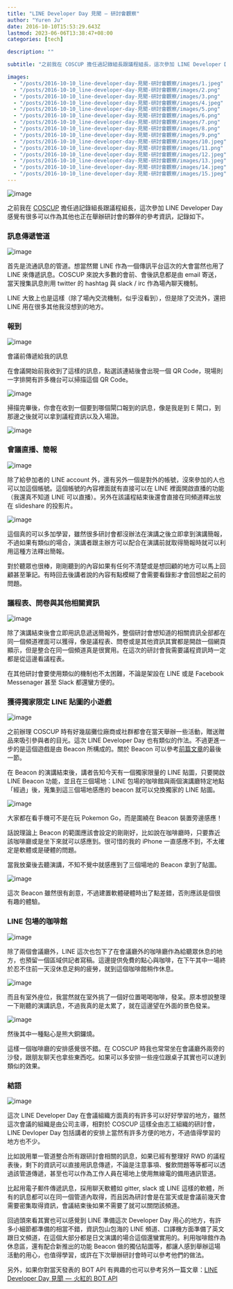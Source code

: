 ```yaml
---
title: "LINE Developer Day 見聞 — 研討會觀察"
author: "Yuren Ju"
date: 2016-10-10T15:53:29.643Z
lastmod: 2023-06-06T13:38:47+08:00
categories: [tech]

description: ""

subtitle: "之前我在 COSCUP 擔任過記錄組長跟議程組長，這次參加 LINE Developer Day 感覺有很多可以作為其他也正在舉辦研討會的夥伴的參考資訊，記錄如下。"

images:
  - "/posts/2016-10-10_line-developer-day-見聞-研討會觀察/images/1.jpeg"
  - "/posts/2016-10-10_line-developer-day-見聞-研討會觀察/images/2.png"
  - "/posts/2016-10-10_line-developer-day-見聞-研討會觀察/images/3.png"
  - "/posts/2016-10-10_line-developer-day-見聞-研討會觀察/images/4.jpeg"
  - "/posts/2016-10-10_line-developer-day-見聞-研討會觀察/images/5.png"
  - "/posts/2016-10-10_line-developer-day-見聞-研討會觀察/images/6.png"
  - "/posts/2016-10-10_line-developer-day-見聞-研討會觀察/images/7.png"
  - "/posts/2016-10-10_line-developer-day-見聞-研討會觀察/images/8.png"
  - "/posts/2016-10-10_line-developer-day-見聞-研討會觀察/images/9.png"
  - "/posts/2016-10-10_line-developer-day-見聞-研討會觀察/images/10.jpeg"
  - "/posts/2016-10-10_line-developer-day-見聞-研討會觀察/images/11.png"
  - "/posts/2016-10-10_line-developer-day-見聞-研討會觀察/images/12.jpeg"
  - "/posts/2016-10-10_line-developer-day-見聞-研討會觀察/images/13.jpeg"
  - "/posts/2016-10-10_line-developer-day-見聞-研討會觀察/images/14.jpeg"
  - "/posts/2016-10-10_line-developer-day-見聞-研討會觀察/images/15.jpeg"
---
```


![image](/posts/2016-10-10_line-developer-day-見聞-研討會觀察/images/1.jpeg#layoutTextWidth)

之前我在 [COSCUP](http://coscup.org/2016/) 擔任過記錄組長跟議程組長，這次參加 LINE Developer Day 感覺有很多可以作為其他也正在舉辦研討會的夥伴的參考資訊，記錄如下。

### 訊息傳遞管道

![image](/posts/2016-10-10_line-developer-day-見聞-研討會觀察/images/2.png#layoutTextWidth)

首先是流通訊息的管道。想當然爾 LINE 作為一個傳訊平台這次的大會當然也用了 LINE 來傳遞訊息。COSCUP 來說大多數的會前、會後訊息都是由 email 寄送，當天搜集訊息則用 twitter 的 hashtag 與 slack / irc 作為場內聊天機制。

LINE 大致上也是這樣（除了場內交流機制，似乎沒看到），但是除了交流外，還把 LINE 用在很多其他我沒想到的地方。

### 報到

![image](/posts/2016-10-10_line-developer-day-見聞-研討會觀察/images/3.png#layoutTextWidth)

會議前傳遞給我的訊息

在會議開始前我收到了這樣的訊息，點選該連結後會出現一個 QR Code，現場則一字排開有許多機台可以掃描這個 QR Code。

![image](/posts/2016-10-10_line-developer-day-見聞-研討會觀察/images/4.jpeg#layoutTextWidth)

掃描完畢後，你會在收到一個要到哪個閘口報到的訊息，像是我是到 E 閘口，到那邊之後就可以拿到議程資訊以及入場證。

![image](/posts/2016-10-10_line-developer-day-見聞-研討會觀察/images/5.png#layoutTextWidth)

### 會議直播、簡報

![image](/posts/2016-10-10_line-developer-day-見聞-研討會觀察/images/6.png#layoutTextWidth)

除了給參加者的 LINE account 外，還有另外一個是對外的帳號，沒來參加的人也可以加這個帳號。這個帳號的內容裡面就有直接可以在 LINE 裡面開啟直播的功能（我還真不知道 LINE 可以直播）。另外在該議程結束後還會直接在同頻道釋出放在 slideshare 的投影片。

![image](/posts/2016-10-10_line-developer-day-見聞-研討會觀察/images/7.png#layoutTextWidth)

這個真的可以多加學習，雖然很多研討會都沒辦法在演講之後立即拿到演講簡報，不過如果有類似的場合，演講者跟主辦方可以配合在演講前就取得簡報時就可以利用這種方法釋出簡報。

對於聽眾也很棒，剛剛聽到的內容如果有任何不清楚或是想回顧的地方可以馬上回顧甚至筆記。有時回去後講者說的內容有點模糊了會需要看錄影才會回想起之前的問題。

### 議程表、問卷與其他相關資訊

![image](/posts/2016-10-10_line-developer-day-見聞-研討會觀察/images/8.png#layoutTextWidth)

除了演講結束後會立即用訊息遞送簡報外，整個研討會想知道的相關資訊全部都在同一個頻道裡面可以獲得，像是議程表、問卷或是其他資訊其實都是開啟一個網頁顯示，但是整合在同一個頻道真是很實用。在這次的研討會我需要議程資訊時一定都是從這邊看議程表。

在其他研討會要使用類似的機制也不太困難，不論是架設在 LINE 或是 Facebook Messenager 甚至 Slack 都還蠻方便的。

### 獲得獨家限定 LINE 貼圖的小遊戲

![image](/posts/2016-10-10_line-developer-day-見聞-研討會觀察/images/9.png#layoutTextWidth)

之前辦理 COSCUP 時有好幾屆攤位廠商或社群都會在當天舉辦一些活動，贈送贈品來吸引參與者的目光。這次 LINE Developer Day 也有類似的作法。不過更進一步的是這個遊戲是由 Beacon 所構成的。關於 Beacon 可以參考[前篇文章](https://medium.com/technology-coding/bfbf1b97b0b4)的最後一節。

在 Beacon 的演講結束後，講者告知今天有一個獨家限量的 LINE 貼圖，只要開啟 LINE Beacon 功能，並且在三個場地：LINE 包場的咖啡館與兩個演講廳特定地點「經過」後，蒐集到這三個場地感應的 beacon 就可以兌換獨家的 LINE 貼圖。

![image](/posts/2016-10-10_line-developer-day-見聞-研討會觀察/images/10.jpeg#layoutTextWidth)

大家都在看手機可不是在玩 Pokemon Go，而是圍繞在 Beacon 裝置旁邊感應！

話說理論上 Beacon 的範圍應該會設定的剛剛好，比如說在咖啡廳時，只要靠近該咖啡廳或是坐下來就可以感應到。很可惜的我的 iPhone 一直感應不到，不太確定是軟體或是硬體的問題。

當我放棄後去聽演講，不知不覺中就感應到了三個場地的 Beacon 拿到了貼圖。

![image](/posts/2016-10-10_line-developer-day-見聞-研討會觀察/images/11.png#layoutTextWidth)

這次 Beacon 雖然很有創意，不過建置軟體硬體時出了點差錯，否則應該是個很有趣的體驗。

### LINE 包場的咖啡館

![image](/posts/2016-10-10_line-developer-day-見聞-研討會觀察/images/12.jpeg#layoutTextWidth)

除了兩個會議廳外，LINE 這次也包下了在會議廳外的咖啡廳作為給聽眾休息的地方，也預留一個區域供記者寫稿。這邊提供免費的點心與咖啡，在下午其中一場終於忍不住前一天沒休息足夠的疲勞，就到這個咖啡館稍作休息。

![image](/posts/2016-10-10_line-developer-day-見聞-研討會觀察/images/13.jpeg#layoutTextWidth)

而且有室外座位，我當然就在室外挑了一個好位置喝喝咖啡，發呆。原本想說整理一下剛聽的演講訊息，不過我真的是太累了，就在這邊望在外面的景色發呆。

![image](/posts/2016-10-10_line-developer-day-見聞-研討會觀察/images/14.jpeg#layoutTextWidth)

然後其中一種點心是熊大銅鑼燒。

這樣一個咖啡廳的安排感覺很不錯。在 COSCUP 時我也常常坐在會議廳外兩旁的沙發，跟朋友聊天也拿些東西吃。如果可以多安排一些座位跟桌子其實也可以達到類似的效果。

### 結語

![image](/posts/2016-10-10_line-developer-day-見聞-研討會觀察/images/15.jpeg#layoutTextWidth)

這次 LINE Developer Day 在會議組織方面真的有許多可以好好學習的地方，雖然這次會議的組織是由公司主導，相對於 COSCUP 這樣全由志工組織的研討會，LINE Devloper Day 包括講者的安排上當然有許多方便的地方，不過值得學習的地方也不少。

比如說用單一管道整合所有跟研討會相關的訊息，如果已經有整理好 RWD 的議程表後，剩下的資訊可以直接用訊息傳遞，不論是注意事項、餐飲問題等等都可以透過該管道傳遞，甚至也可以作為工作人員在場地上使用無線電的備用通訊管道。

比起用電子郵件傳遞訊息，採用聊天軟體如 gitter, slack 或 LINE 這樣的軟體，所有的訊息都可以在同一個管道內取得，而且因為研討會是在當天或是會議前幾天會需要密集取得資訊，會議結束後如果不需要了就可以關閉該頻道。

回過頭來看其實也可以感覺到 LINE 準備這次 Developer Day 用心的地方，有許多小細節都準備的相當不錯，資訊包山包海的 LINE 頻道、口譯機方面準備了英文跟日文頻道，在這個大部分都是日文演講的場合這個還蠻實用的。利用咖啡館作為休息區，還有配合新推出的功能 Beacon 做的獨佔貼圖等，都讓人感到舉辦這場活動的用心，也值得學習，或許在下次舉辦研討會時可以參考他們的做法。

另外，如果你對當天發表的 BOT API 有興趣的也可以參考另外一篇文章：[LINE Developer Day 見聞  —  火紅的 BOT API](https://medium.com/technology-coding/bfbf1b97b0b4)
